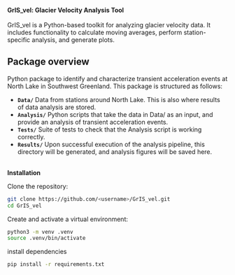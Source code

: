 **GrIS_vel: Glacier Velocity Analysis Tool**  
\
GrIS_vel is a Python-based toolkit for analyzing glacier velocity data. It includes functionality to calculate moving averages, perform station-specific analysis, and generate plots.


## Package overview
Python package to identify and characterize transient acceleration events at North Lake in Southwest Greenland. This package is structured as follows:

- **`Data/`** Data from stations around North Lake. This is also where results of data analysis are stored.
- **`Analysis/`** Python scripts that take the data in Data/ as an input, and provide an analysis of transient acceleration events.
- **`Tests/`** Suite of tests to check that the Analysis script is working correctly.
- **`Results/`** Upon successful execution of the analysis pipeline, this directory will be generated, and analysis figures will be saved here.

\
**Installation**

Clone the repository:
```bash
git clone https://github.com/<username>/GrIS_vel.git
cd GrIS_vel
```

Create and activate a virtual environment:
```bash
python3 -m venv .venv
source .venv/bin/activate 
```

install dependencies
```bash
pip install -r requirements.txt
```
